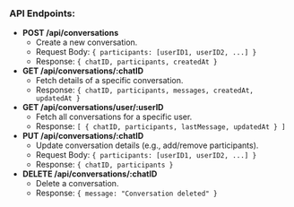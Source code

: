 ### **API Endpoints**:

-   **POST /api/conversations**
    -   Create a new conversation.
    -   Request Body: `{ participants: [userID1, userID2, ...] }`
    -   Response: `{ chatID, participants, createdAt }`
-   **GET /api/conversations/:chatID**
    -   Fetch details of a specific conversation.
    -   Response: `{ chatID, participants, messages, createdAt, updatedAt }`
-   **GET /api/conversations/user/:userID**
    -   Fetch all conversations for a specific user.
    -   Response: `[ { chatID, participants, lastMessage, updatedAt } ]`
-   **PUT /api/conversations/:chatID**
    -   Update conversation details (e.g., add/remove participants).
    -   Request Body: `{ participants: [userID1, userID2, ...] }`
    -   Response: `{ chatID, participants }`
-   **DELETE /api/conversations/:chatID**
    -   Delete a conversation.
    -   Response: `{ message: "Conversation deleted" }`
